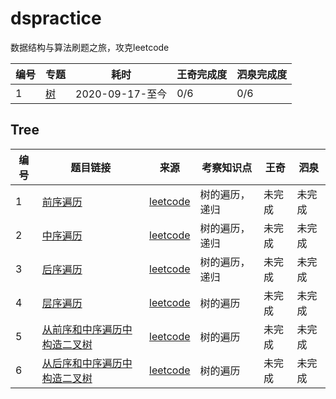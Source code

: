 # dspractice
数据结构与算法刷题之旅，攻克leetcode

| 编号 | 专题        | 耗时            | 王奇完成度 | 泗泉完成度 |
| ---- | ----------- | --------------- | ---------- | ---------- |
| 1    | [树](#Tree) | 2020-09-17-至今 | 0/6        | 0/6        |

## Tree

| 编号 | 题目链接                                                     | 来源                              | 考察知识点     | 王奇   | 泗泉   |
| ---- | ------------------------------------------------------------ | --------------------------------- | -------------- | ------ | ------ |
| 1    | [前序遍历](https://leetcode.com/problems/binary-tree-preorder-traversal/) | [leetcode](https://leetcode.com/) | 树的遍历，递归 | 未完成 | 未完成 |
| 2    | [中序遍历](https://leetcode.com/problems/binary-tree-inorder-traversal/) | [leetcode](https://leetcode.com/) | 树的遍历，递归 | 未完成 | 未完成 |
| 3    | [后序遍历](https://leetcode.com/problems/binary-tree-postorder-traversal/) | [leetcode](https://leetcode.com/) | 树的遍历，递归 | 未完成 | 未完成 |
| 4    | [层序遍历](https://leetcode.com/problems/binary-tree-level-order-traversal/) | [leetcode](https://leetcode.com/) | 树的遍历       | 未完成 | 未完成 |
| 5    | [从前序和中序遍历中构造二叉树](https://leetcode.com/problems/construct-binary-tree-from-preorder-and-inorder-traversal/) | [leetcode](https://leetcode.com/) | 树的遍历       | 未完成 | 未完成 |
| 6    | [从后序和中序遍历中构造二叉树](https://leetcode.com/problems/construct-binary-tree-from-inorder-and-postorder-traversal/) | [leetcode](https://leetcode.com/) | 树的遍历       | 未完成 | 未完成 |

